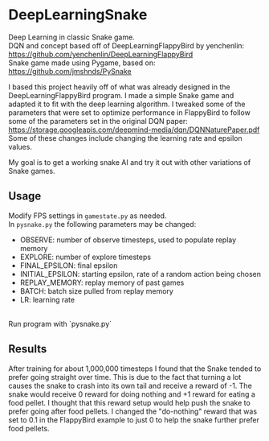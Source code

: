 # DeepLearningSnake
Deep Learning in classic Snake game.<br/>
DQN and concept based off of DeepLearningFlappyBird by yenchenlin: https://github.com/yenchenlin/DeepLearningFlappyBird <br/>
Snake game made using Pygame, based on: https://github.com/jmshnds/PySnake <br/>

I based this project heavily off of what was already designed in the DeepLearningFlappyBird program. 
I made a simple Snake game and adapted it to fit with the deep learning algorithm. 
I tweaked some of the parameters that were set to optimize performance in FlappyBird to follow some of the parameters set in the original DQN paper: https://storage.googleapis.com/deepmind-media/dqn/DQNNaturePaper.pdf <br/>
Some of these changes include changing the learning rate and epsilon values. 

My goal is to get a working snake AI and try it out with other variations of Snake games. <br/>

## Usage
Modify FPS settings in `gamestate.py` as needed.<br/>
In `pysnake.py` the following parameters may be changed:<br/>
- OBSERVE: number of observe timesteps, used to populate replay memory
- EXPLORE: number of explore timesteps
- FINAL\_EPSILON: final epsilon
- INITIAL\_EPSILON: starting epsilon, rate of a random action being chosen
- REPLAY\_MEMORY: replay memory of past games
- BATCH: batch size pulled from replay memory
- LR: learning rate
<br/>
Run program with `pysnake.py`

## Results
After training for about 1,000,000 timesteps I found that the Snake tended to prefer going straight over time. 
This is due to the fact that turning a lot causes the snake to crash into its own tail and receive a reward of -1. 
The snake would receive 0 reward for doing nothing and +1 reward for eating a food pellet.
I thought that this reward setup would help push the snake to prefer going after food pellets. 
I changed the "do-nothing" reward that was set to 0.1 in the FlappyBird example to just 0 to help the snake further prefer food pellets. 

